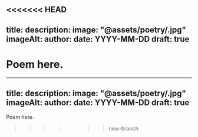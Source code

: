 <<<<<<< HEAD
---
title:
description:
image: "@assets/poetry/.jpg"
imageAlt:
author:
date: YYYY-MM-DD
draft: true
---

Poem here.
=======
---
title:
description:
image: "@assets/poetry/.jpg"
imageAlt:
author:
date: YYYY-MM-DD
draft: true
---

Poem here.
>>>>>>> new-branch
